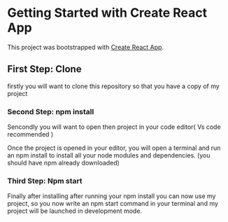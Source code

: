# Getting Started with Create React App

This project was bootstrapped with [Create React App](https://github.com/facebook/create-react-app).

## First Step: Clone

firstly you will want to clone this repository so that you have a copy of my project 

### Second Step: npm install

Sencondly you will want to open then project in your code editor( Vs code recommended )

Once the project is opened in your editor, you will open a terminal and run an npm install to install all your node modules and dependencies.
(you should have npm already downloaded)

### Third Step: Npm start

Finally after installing after running your npm install you can now use my project, so you now write an npm start command in your terminal and my project 
will be launched in development mode.


